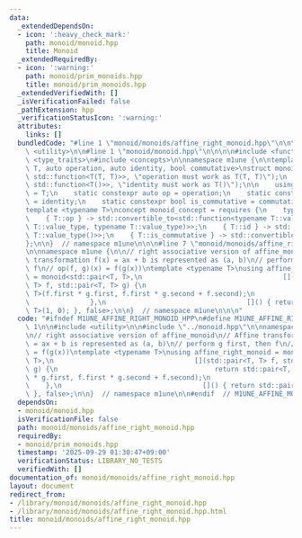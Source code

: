 ```yaml
---
data:
  _extendedDependsOn:
  - icon: ':heavy_check_mark:'
    path: monoid/monoid.hpp
    title: Monoid
  _extendedRequiredBy:
  - icon: ':warning:'
    path: monoid/prim_monoids.hpp
    title: monoid/prim_monoids.hpp
  _extendedVerifiedWith: []
  _isVerificationFailed: false
  _pathExtension: hpp
  _verificationStatusIcon: ':warning:'
  attributes:
    links: []
  bundledCode: "#line 1 \"monoid/monoids/affine_right_monoid.hpp\"\n\n\n\n#include\
    \ <utility>\n\n#line 1 \"monoid/monoid.hpp\"\n\n\n\n#include <functional>\n#include\
    \ <type_traits>\n#include <concepts>\n\nnamespace m1une {\n\ntemplate <typename\
    \ T, auto operation, auto identity, bool commutative>\nstruct monoid {\n    static_assert(std::is_convertible_v<decltype(operation),\
    \ std::function<T(T, T)>>, \"operation must work as T(T, T)\");\n    static_assert(std::is_convertible_v<decltype(identity),\
    \ std::function<T()>>, \"identity must work as T()\");\n\n    using value_type\
    \ = T;\n    static constexpr auto op = operation;\n    static constexpr auto id\
    \ = identity;\n    static constexpr bool is_commutative = commutative;\n};\n\n\
    template <typename T>\nconcept monoid_concept = requires {\n    typename T::value_type;\n\
    \    { T::op } -> std::convertible_to<std::function<typename T::value_type(typename\
    \ T::value_type, typename T::value_type)>>;\n    { T::id } -> std::convertible_to<std::function<typename\
    \ T::value_type()>>;\n    { T::is_commutative } -> std::convertible_to<bool>;\n\
    };\n\n}  // namespace m1une\n\n\n#line 7 \"monoid/monoids/affine_right_monoid.hpp\"\
    \n\nnamespace m1une {\n\n// right associative version of affine_monoid\n// Affine\
    \ transformation f(x) = ax + b is represented as (a, b)\n// perform g first, then\
    \ f\n// op(f, g)(x) = f(g(x))\ntemplate <typename T>\nusing affine_right_monoid\
    \ = monoid<std::pair<T, T>,\n                                   [](std::pair<T,\
    \ T> f, std::pair<T, T> g) {\n                                       return std::pair<T,\
    \ T>(f.first * g.first, f.first * g.second + f.second);\n                    \
    \               },\n                                   []() { return std::pair<T,\
    \ T>(1, 0); }, false>;\n\n}  // namespace m1une\n\n\n"
  code: "#ifndef M1UNE_AFFINE_RIGHT_MONOID_HPP\n#define M1UNE_AFFINE_RIGHT_MONOID_HPP\
    \ 1\n\n#include <utility>\n\n#include \"../monoid.hpp\"\n\nnamespace m1une {\n\
    \n// right associative version of affine_monoid\n// Affine transformation f(x)\
    \ = ax + b is represented as (a, b)\n// perform g first, then f\n// op(f, g)(x)\
    \ = f(g(x))\ntemplate <typename T>\nusing affine_right_monoid = monoid<std::pair<T,\
    \ T>,\n                                   [](std::pair<T, T> f, std::pair<T, T>\
    \ g) {\n                                       return std::pair<T, T>(f.first\
    \ * g.first, f.first * g.second + f.second);\n                               \
    \    },\n                                   []() { return std::pair<T, T>(1, 0);\
    \ }, false>;\n\n}  // namespace m1une\n\n#endif  // M1UNE_AFFINE_MONOID_HPP\n"
  dependsOn:
  - monoid/monoid.hpp
  isVerificationFile: false
  path: monoid/monoids/affine_right_monoid.hpp
  requiredBy:
  - monoid/prim_monoids.hpp
  timestamp: '2025-09-29 01:30:47+09:00'
  verificationStatus: LIBRARY_NO_TESTS
  verifiedWith: []
documentation_of: monoid/monoids/affine_right_monoid.hpp
layout: document
redirect_from:
- /library/monoid/monoids/affine_right_monoid.hpp
- /library/monoid/monoids/affine_right_monoid.hpp.html
title: monoid/monoids/affine_right_monoid.hpp
---
```

